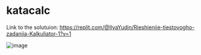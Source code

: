 # katacalc

Link to the solutuion: https://replit.com/@IlyaYudin/Rieshieniie-tiestovogho-zadaniia-Kalkuliator-1?v=1

![image](https://user-images.githubusercontent.com/52705623/207198533-7753eda7-ad79-4c0b-a865-5271a4587285.png)
